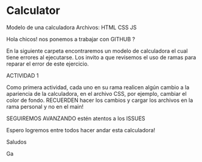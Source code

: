 # Calculator
Modelo de una calculadora
Archivos:
HTML
CSS
JS

Hola chicos! nos ponemos a trabajar con GITHUB ? 

En la siguiente carpeta encontraremos un modelo de calculadora el cual tiene errores al ejecutarse. Los invito a que revisemos el uso de ramas para reparar el error de este ejercicio. 

ACTIVIDAD 1

Como primera actividad, cada uno en su rama realicen algún cambio a la apariencia de la calculadora, en el archivo CSS, por ejemplo, cambiar el color de fondo. RECUERDEN hacer los cambios y cargar los archivos en la rama personal y no en el main! 

SEGUIREMOS AVANZANDO 
estén atentos a los ISSUES

Espero logremos entre todos hacer andar esta calculadora! 

Saludos

Ga 

